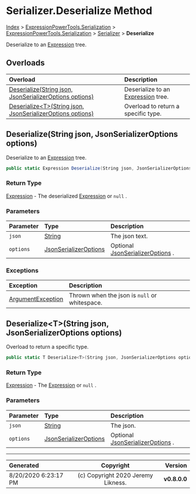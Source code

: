 ﻿# Serializer.Deserialize Method

[Index](../index.md) > [ExpressionPowerTools.Serialization](ExpressionPowerTools.Serialization.a.md) > [ExpressionPowerTools.Serialization](ExpressionPowerTools.Serialization.n.md) > [Serializer](ExpressionPowerTools.Serialization.Serializer.cs.md) > **Deserialize**

Deserialize to an [Expression](https://docs.microsoft.com/dotnet/api/system.linq.expressions.expression) tree.

## Overloads

| Overload | Description |
| :-- | :-- |
| [Deserialize(String json, JsonSerializerOptions options)](#deserializestring-json-jsonserializeroptions-options) | Deserialize to an [Expression](https://docs.microsoft.com/dotnet/api/system.linq.expressions.expression) tree. |
| [Deserialize&lt;T>(String json, JsonSerializerOptions options)](#deserializetstring-json-jsonserializeroptions-options) | Overload to return a specific type. |
## Deserialize(String json, JsonSerializerOptions options)

Deserialize to an [Expression](https://docs.microsoft.com/dotnet/api/system.linq.expressions.expression) tree.

```csharp
public static Expression Deserialize(String json, JsonSerializerOptions options)
```

### Return Type

 [Expression](https://docs.microsoft.com/dotnet/api/system.linq.expressions.expression)  - The deserialized [Expression](https://docs.microsoft.com/dotnet/api/system.linq.expressions.expression) or `null` .

### Parameters

| Parameter | Type | Description |
| :-- | :-- | :-- |
| `json` | [String](https://docs.microsoft.com/dotnet/api/system.string) | The json text. |
| `options` | [JsonSerializerOptions](https://docs.microsoft.com/dotnet/api/system.text.json.jsonserializeroptions) | Optional [JsonSerializerOptions](https://docs.microsoft.com/dotnet/api/system.text.json.jsonserializeroptions) . |

### Exceptions

| Exception | Description |
| :-- | :-- |
| [ArgumentException](https://docs.microsoft.com/dotnet/api/system.argumentexception) | Thrown when the json is `null` or whitespace. |

## Deserialize&lt;T>(String json, JsonSerializerOptions options)

Overload to return a specific type.

```csharp
public static T Deserialize<T>(String json, JsonSerializerOptions options)
```

### Return Type

 [Expression](https://docs.microsoft.com/dotnet/api/system.linq.expressions.expression)  - The [Expression](https://docs.microsoft.com/dotnet/api/system.linq.expressions.expression) or `null` .

### Parameters

| Parameter | Type | Description |
| :-- | :-- | :-- |
| `json` | [String](https://docs.microsoft.com/dotnet/api/system.string) | The json. |
| `options` | [JsonSerializerOptions](https://docs.microsoft.com/dotnet/api/system.text.json.jsonserializeroptions) | Optional [JsonSerializerOptions](https://docs.microsoft.com/dotnet/api/system.text.json.jsonserializeroptions) . |



---

| Generated | Copyright | Version |
| :-- | :-: | --: |
| 8/20/2020 6:23:17 PM | (c) Copyright 2020 Jeremy Likness. | **v0.8.0.0** |
